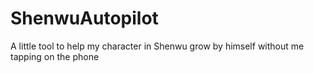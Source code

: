 # ShenwuAutopilot
A little tool to help my character in Shenwu grow by himself without me tapping on the phone
